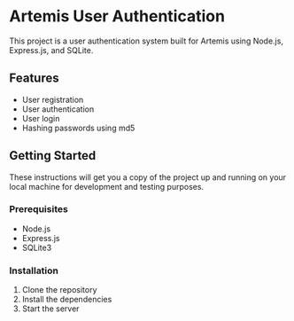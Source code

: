 # Artemis User Authentication

This project is a user authentication system built for Artemis using Node.js, Express.js, and SQLite.

## Features
- User registration
- User authentication
- User login
- Hashing passwords using md5

## Getting Started

These instructions will get you a copy of the project up and running on your local machine for development and testing purposes.

### Prerequisites

- Node.js
- Express.js
- SQLite3

### Installation

1. Clone the repository
2. Install the dependencies
3. Start the server
